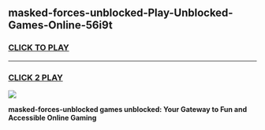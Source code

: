 
## masked-forces-unblocked-Play-Unblocked-Games-Online-56i9t
<h3>
<a href="https://premium76.site?title=masked-forces-unblocked&ref=25A">CLICK TO PLAY</a></h3>
<hr>

<h3>
<a href="https://premium76.site?title=masked-forces-unblocked&ref=25A">CLICK 2 PLAY</a>
  
</h3>

<a href="https://premium76.site?title=masked-forces-unblocked&ref=25A"><img src="https://clearcache.store/games.png"></a>


**masked-forces-unblocked games unblocked: Your Gateway to Fun and Accessible Online Gaming**
